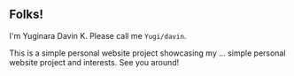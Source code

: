 ## Folks!
I'm Yuginara Davin K. Please call me `Yugi/davin`.

This is a simple personal website project showcasing my ... simple personal website project and interests.
See you around!

<!---
Yugicchi/Yugicchi is a ✨ special ✨ repository because its `README.md` (this file) appears on your GitHub profile.
You can click the Preview link to take a look at your changes.
--->
